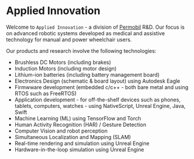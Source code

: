 # Applied Innovation

Welcome to `Applied Innovation` - a division of
[Permobil](https://www.permobil.com) R&D. Our focus is on advanced robotic
systems developed as medical and assistive technology for manual and
power wheelchair users.

Our products and research involve the following technologies:
* Brushless DC Motors (including brakes)
* Induction Motors (including motor design)
* Lithium-ion batteries (including battery management board)
* Electronics Design (schematic & board layout) using Autodesk Eagle
* Firmwware development (embedded c/c++ - both bare metal and using
  RTOS such as FreeRTOS)
* Application development - for off-the-shelf devices such as phones,
  tablets, computers, watches - using NativeScript, Unreal Engine,
  Java, Swift
* Machine Learning (ML) using TensorFlow and Torch
* Human Activity Recognition (HAR) / Gesture Detection
* Computer Vision and robot perception
* Simultaneous Localization and Mapping (SLAM)
* Real-time rendering and simulation using Unreal Engine
* Hardware-in-the-loop simulation using Unreal Engine

